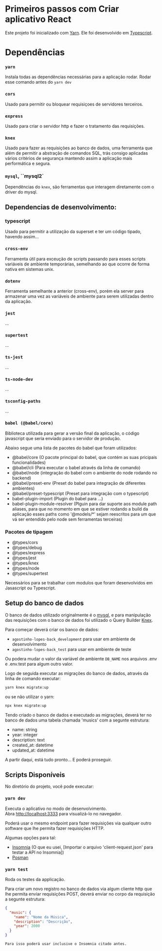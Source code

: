 # Primeiros passos com Criar aplicativo React

Este projeto foi inicializado com [Yarn](https://github.com/yarnpkg/yarn).
Ele foi desenvolvido em [Typescript](https://typescriptlang.org).

# Dependências

### `yarn`

Instala todas as dependências necessárias para a aplicação rodar. Rodar esse comando antes do `yarn dev`

### `cors`

Usado para permitir ou bloquear requisiçoes de servidores terceiros.

### `express`

Usado para criar o servidor http e fazer o tratamento das requisições.

### `knex`

Usado para fazer as requisições ao banco de dados, uma ferramenta que além de permitir a abstração de comandos SQL, trás consigo aplicadas vários critérios de segurança mantendo assim a aplicação mais performática e segura.

### `mysql`, ``mysql2`

Dependências do ```knex```, são ferramentas que interagem  diretamente com o driver do mysql.

## Dependencias de desenvolvimento:

### typescript

Usado para permitir a utilização da superset e ter um código tipado, havendo assim...

### `cross-env`

Ferramenta útil para exceução de scripts passando para esses scripts variáveis de ambiente temporárias, semelhando ao que ocorre de forma nativa em sistemas unix.

### `dotenv`

Ferramenta semelhante a anterior (cross-env), porém ela server para armazenar uma vez as variáveis de ambiente para serem utilizadas dentro da aplicação.

### `jest`

...

### `supertest`

...

### `ts-jest`

...

### `ts-node-dev`

...

### `tsconfig-paths`

...


### `babel (@babel/core)`

  Biblioteca utilizada para gerar a versão final da aplicação, o código javascript que seria enviado para o servidor de produção.

  Abaixo segue uma lista de pacotes do babel que foram utilizados:

  - @babel/core (O pacote principal do babel, que contém as suas pricipais funcionalidades)
  - @babel/cli (Para executar o babel através da linha de comando)
  - @babel/node (integração do babel com o ambiente do node rodando no backend)
  - @babel/preset-env (Preset do babel para integração de diferentes ambientes)
  - @babel/preset-typescript (Preset para integração com o typescript)
  - babel-plugin-import (Plugin do babel para ...)
  - babel-plugin-module-resolver (Plguin para dar suporte aos module path aliases, para que no momento em que se estiver rodando a build da aplicação esses paths como '@models/*' sejam reescritos para um que vá ser entendido pelo node sem ferramentas terceiras)

### Pacotes de tipagem

- @types/cors
- @types/debug
- @types/express
- @types/jest
- @types/knex
- @types/node
- @types/supertest

Necessários para se trabalhar com modulos que foram desenvolvidos em Jasascript ou Typescript.


## Setup do banco de dados

O banco de dados utilizado originalmente é o [mysql](https://mysql.com), e para manipulação das requisições com o banco de dados foi utilizado o Query Builder [Knex](https://github.com/knex/knex).

Para começar deverá criar os banco de dados:
 - ```agostinho-lopes-back_development``` para usar em ambiente de desenvolvimento
 - ```agostinho-lopes-back_test``` para usar em ambiente de teste

 Ou podera mudar o valor da variável de ambiente ```DB_NAME``` nos arquivos .env e .env.test para algum outro valor.

Logo de seguida executar as migrações do banco de dados, através da linha de comando executar:

```bash
yarn knex migrate:up
```

ou se não utilizar o yarn:

```bash
npx knex migrate:up
```

Tendo criado o banco de dados e executado as migrações, deverá ter no banco de dados uma tabela chamada 'musics' com a segunte estrutura:

 - name: string
 - year: integer
 - description: text
 - created_at: datetime
 - updated_at: datetime

A partir daqui, está tudo pronto... E poderá proseguir.

## Scripts Disponíveis

No diretório do projeto, você pode executar:

### `yarn dev`

Executa o aplicativo no modo de desenvolvimento. \
Abra [http://localhost:3333](http://localhost:3333) para visualizá-lo no navegador.

Poderá usar  o mesmo endpoint para fazer requisições via qualquer outro software que lhe permita fazer requisições HTTP.

Algumas opções para tal:

- [Insomnia](https://insomnia.rest/download) (O que eu usei, [Importar o arquivo 'client-request.json' para testar a API no Insomnia])
- [Posman](https://www.postman.com/)

### `yarn test`

Roda os testes da applicação.


Para criar um novo registro no banco de dados via algum cliente http que lhe permita enviar requisições POST, deverá enviar no corpo da requisição a segunte estrutura:

```json
{
  "music": {
    "name": "Nome da Música",
    "description": "Descrição",
    "year": 2000
  }
}
```

```Para isso poderá usar inclusive o Insomnia citado antes.```
